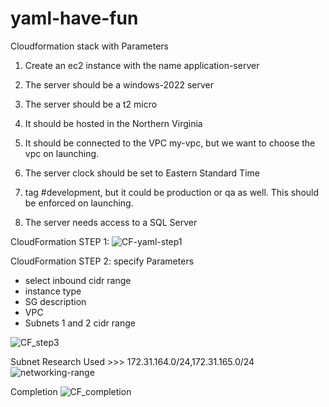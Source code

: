 # yaml-have-fun
Cloudformation stack with Parameters

1. Create an ec2 instance with the name application-server

2. The server should be a windows-2022 server

3. The server should be a t2 micro

4. It should be hosted in the Northern Virginia

5. It should be connected to the VPC my-vpc, but we want to choose the vpc on launching.

6. The server clock should be set to Eastern Standard Time

7. tag #development, but it could be production or qa as well. This should be enforced on launching.
   
8. The server needs access to a SQL Server

CloudFormation STEP 1:
![CF-yaml-step1](https://github.com/user-attachments/assets/d9142101-c104-4615-82f3-3d2bdc2e9997)



CloudFormation STEP 2:
specify Parameters
- select inbound cidr range
- instance type
- SG description
- VPC
- Subnets 1 and 2 cidr range

![CF_step3](https://github.com/user-attachments/assets/d1db2883-fed7-4357-9213-1226bcd84770)
  
Subnet Research
Used >>>  172.31.164.0/24,172.31.165.0/24
![networking-range](https://github.com/user-attachments/assets/8f990d48-353c-4669-92d1-edbe873d2038)

Completion
![CF_completion](https://github.com/user-attachments/assets/4c722856-189f-4261-a718-20846b14760a)

